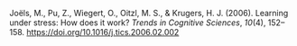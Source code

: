 Joëls, M., Pu, Z., Wiegert, O., Oitzl, M. S., & Krugers, H. J. (2006). Learning under stress: How does it work? _Trends in Cognitive Sciences_, _10_(4), 152–158. https://doi.org/10.1016/j.tics.2006.02.002